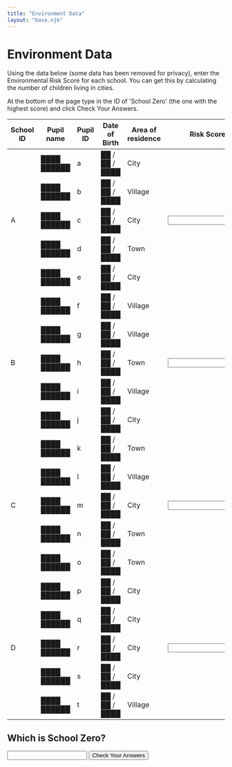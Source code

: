 ```yaml
---
title: "Environment Data"
layout: "base.njk"
---
```



# Environment Data


Using the data below (some data has been removed for privacy), enter the Environmental Risk Score for each school. You can get this by calculating the number of children living in cities.

At the bottom of the page type in the ID of 'School Zero' (the one with the highest score) and click Check Your Answers.




<div class="table-overflow mb1">
<form  method="get" action="/environment3">
 <table>
          <thead>
            <tr>
              <th>
                School ID
              </th>
              <th>
                Pupil name
              </th>
              <th>
                Pupil ID
              </th>
              <th>
                Date of Birth
              </th>
              <th>
               Area of residence
              </th>
              <th>
              Risk Score
              </th>
            </tr>
          </thead>
          <tbody>
            <tr >
              <td rowspan="5">
                A
              </td>
              <td>
              ████ ██████
              </td>
              <td>
                a
              </td>
              <td >
                ██ / ██ / ████
              </td>
              <td>
                City
              </td>
              <td rowspan="5">
                 <input name="name" type="" value="" pattern="3" required oninvalid="setCustomValidity('Sorry that&rsquo;s not right')"  oninput="setCustomValidity('')"  >
              </td>
            </tr>
            <tr>
           <td>
              ████ ██████
              </td>
              <td>
                b
              </td>
               <td >
                ██ / ██ / ████
              </td>
              <td>
                Village
              </td>
            </tr>
            <tr>
             <td>
              ████ ██████
              </td>
              <td>
                c
              </td>
                 <td >
                ██ / ██ / ████
              </td>
              <td>
                City
              </td>
            </tr>
            <tr>
                          <td>
              ████ ██████
              </td>
              <td>
                d
              </td>
             <td >
                ██ / ██ / ████
              </td>
              <td>
                Town
              </td>
            </tr>
            <tr class="bb">
              <td>████ ██████
                            </td>
              <td>
                e
              </td>           <td >
                ██ / ██ / ████
              </td>
              <td>
                City
              </td>
            </tr>
            <tr >
              <td rowspan="5">
                B
              </td>
              <td>████ ██████
              </td>
              <td>
                f
              </td>
              <td >██ / ██ / ████ </td>
              <td>
                Village
              </td>
              <td rowspan="5">
                   <input name="name" type="" value="" pattern="1" required oninvalid="setCustomValidity('Sorry that&rsquo;s not right')"  oninput="setCustomValidity('')"  >
              </td>
            </tr>
            <tr>
                <td>
              ████ ██████
              </td>
              <td>
                g
              </td>
                         <td >
                ██ / ██ / ████
              </td>
              <td>
                Village
              </td>
            </tr>
            <tr>
                <td>
              ████ ██████
              </td>
              <td>
                h
              </td>
                         <td >
                ██ / ██ / ████
              </td>
              <td>
                Town
              </td>
            </tr>
            <tr>
                <td>
              ████ ██████
              </td>
              <td>
                i
              </td>
                         <td >
                ██ / ██ / ████
              </td>
              <td>
                Village
              </td>
            </tr>
            <tr class="bb">
                <td>
              ████ ██████
              </td>
              <td>
                j
              </td>
                         <td >
                ██ / ██ / ████
              </td>
              <td>
                City
              </td>
            </tr>
            <tr >
              <td rowspan="5">
                C
              </td>
              <td>
              ████ ██████
              </td>
              <td>
                k
              </td>
              <td >
                ██ / ██ / ████
              </td>
              <td>
                Town
              </td>
              <td rowspan="5">
                 <input name="C" type="" value="" pattern="1" required oninvalid="setCustomValidity('Sorry that&rsquo;s not right')"  oninput="setCustomValidity('')"  >
              </td>
            </tr>
            <tr>
                <td>
              ████ ██████
              </td>
              <td>
                l
              </td>
                         <td >
                ██ / ██ / ████
              </td>
              <td>
                Village
              </td>
            </tr>
            <tr>
                <td>
              ████ ██████
              </td>
              <td>
                m
              </td>
                          <td >
                ██ / ██ / ████
              </td>
              <td>
                City
              </td>
            </tr>
            <tr>
                <td>
              ████ ██████
              </td>
              <td>
                n
              </td>
                         <td >
                ██ / ██ / ████
              </td>
              <td>
                Town
              </td>
            </tr>
            <tr class="bb">
                <td>
              ████ ██████
              </td>
              <td>
                o
              </td>
                         <td >
                ██ / ██ / ████
              </td>
              <td>
                Town
              </td>
            </tr>
            <tr>
              <td rowspan="5">
                D
              </td>
              <td >
              ████ ██████
              </td>
              <td>
                p
              </td>
              <td >
                ██ / ██ / ████
              </td>
              <td>
                City
              </td>
              <td rowspan="5">
     <input name="D" type="" value="" pattern="4" required oninvalid="setCustomValidity('Sorry that&rsquo;s not right')"  oninput="setCustomValidity('')"  >
            </tr>
            <tr>
                <td>
              ████ ██████
              </td>
              <td>
                q
              </td>
                         <td >
                ██ / ██ / ████
              </td>
              <td>
                City
              </td>
            </tr>
            <tr>
                <td>
              ████ ██████
              </td>
              <td>
                r
              </td>
                         <td >
                ██ / ██ / ████
              </td>
              <td>
                City
              </td>
            </tr>
            <tr>
                <td>
              ████ ██████
              </td>
              <td>
                s
              </td>
                         <td >
                ██ / ██ / ████
              </td>
              <td>
                City
              </td>
            </tr>
            <tr class="bb">
                <td>
              ████ ██████
              </td>
              <td>
                t
              </td>
                         <td >
                ██ / ██ / ████
              </td>
              <td>
                Village
              </td>
            </tr>
          </tbody>
        </table>
      </div>

## Which is School Zero?

<input name="zero" type="" value="" pattern="D" required oninvalid="setCustomValidity('Sorry that&rsquo;s not right')"  oninput="setCustomValidity('')"  >
<button  type="submit"  class="btn" name="Test">Check Your Answers</button></form>
